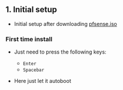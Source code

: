 ## 1. Initial setup
- Initial setup after downloading [pfsense.iso](https://www.pfsense.org/download/)

### First time install
- Just need to press the following keys:
    - `Enter`
    - `Spacebar`

- Here just let it autoboot

